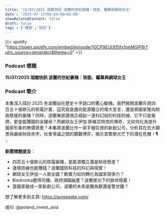 ```yaml
---
title: '15/07/2025 瑞閣快訊 波蘭的世紀豪賭：核能、鐵幕與網球女王'
date : '2025-07-15T00:04:00+02:00'
showRelatedContent: false
draft: false
tags : ['播客','快訊']
---
```

{{< spotify "https://open.spotify.com/embed/episode/1GCP9EUtXfSfs1peMGlP8r?utm_source=generator&theme=0" >}}

### Podcast 標題

**15/07/2025 瑞閣快訊 波蘭的世紀豪賭：核能、鐵幕與網球女王**

### Podcast 簡介

本集深入探討 2025 年波蘭站在歷史十字路口的驚心動魄。我們揭開波蘭斥資四百五十億歐元的核電計畫，這究竟是邁向能源獨立的偉大宣言，還是將國家推向財政懸崖的豪賭？同時，波蘭東部邊境正崛起一道科幻般的科技防線，它不只是盾牌，更是能賺錢的金雞母？而網球女王伊加·斯維亞特克的傳奇，又如何化為提升國家形象的無價資產？本集將波蘭比作一家手握巨資的新創公司，分析其在宏大願景與嚴峻財政赤字、社會爭議之間的艱難博弈，揭示其繁榮光芒下的潛在危機！🎙️💡

**新聞標題提及**：

*   四百五十億歐元的核電豪賭，是能源獨立還是財政懸崖？
*   邊境防線也能賺錢？波蘭國防科技的科幻與現實！
*   網球女王伊加一人救全國？軟實力如何轉化為國家競爭力？
*   Biedronka壓榨司機、政府瀕臨破產？波蘭榮光下的致命隱憂！
*   當國家變成一家新創公司，波蘭的未來是獨角獸還是警世鐘？

想了解更多到主頁: https://aureagate.com/

或IG :@poland_invest_asia